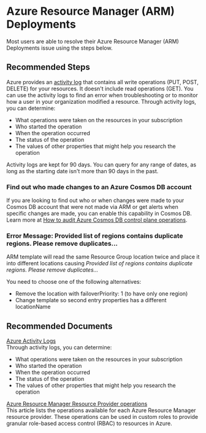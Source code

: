 <properties
    pageTitle="ARM Activity Log"
    description="Get activity log for all Azure Cosmos DB Azure Resource Manager (ARM) requests"
    service="microsoft.documentdb"
    resource="databaseAccounts"
    authors="jimsch"
    ms.author="jimsch"
    selfHelpType="generic"
    supportTopicIds="32681007"
    resourceTags=""
    productPesIds="15585"
    cloudEnvironments="public,fairfax,blackforest,mooncake, usnat, ussec"
    articleId="cosmosdb-admin-arm-activity-log"
    displayOrder="27"
    category="Administration"
	ownershipId="AzureData_AzureCosmosDB"
/>

# Azure Resource Manager (ARM) Deployments

Most users are able to resolve their Azure Resource Manager (ARM) Deployments issue using the steps below.

## **Recommended Steps**

Azure provides an [activity log](https://docs.microsoft.com/azure/azure-resource-manager/resource-group-audit) that contains all write operations (PUT, POST, DELETE) for your resources. It doesn't include read operations (GET). You can use the activity logs to find an error when troubleshooting or to monitor how a user in your organization modified a resource. Through activity logs, you can determine:

- What operations were taken on the resources in your subscription
- Who started the operation
- When the operation occurred
- The status of the operation
- The values of other properties that might help you research the operation

Activity logs are kept for 90 days. You can query for any range of dates, as long as the starting date isn't more than 90 days in the past.

### **Find out who made changes to an Azure Cosmos DB account**

If you are looking to find out who or when changes were made to your Cosmos DB account that were not made via ARM or get alerts when specific changes are made, you can enable this capability in Cosmos DB. Learn more at [How to audit Azure Cosmos DB control plane operations](https://docs.microsoft.com/azure/cosmos-db/audit-control-plane-logs).

### **Error Message: Provided list of regions contains duplicate regions. Please remove duplicates...**

ARM template will read the same Resource Group location twice and place it into different locations causing *Provided list of regions contains duplicate regions. Please remove duplicates...*

You need to choose one of the following alternatives:

- Remove the location with failoverPriority: 1 (to have only one region)
- Change template so second entry properties has a different locationName

## **Recommended Documents**

[Azure Activity Logs](https://docs.microsoft.com/azure/azure-resource-manager/resource-group-audit)
<br>Through activity logs, you can determine:

- What operations were taken on the resources in your subscription
- Who started the operation
- When the operation occurred
- The status of the operation
- The values of other properties that might help you research the operation  

[Azure Resource Manager Resource Provider operations](https://docs.microsoft.com/azure/role-based-access-control/resource-provider-operations#microsoftdocumentdb)
<br>This article lists the operations available for each Azure Resource Manager resource provider. These operations can be used in custom roles to provide granular role-based access control (RBAC) to resources in Azure.
